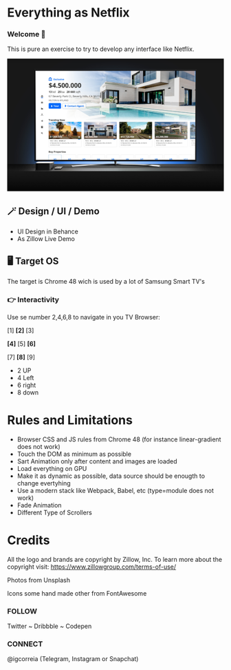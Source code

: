 # Everything as Netflix
### Welcome 👋

This is pure an exercise to try to develop any interface like Netflix.

![Dinamyc](/src/images/git_cover.png)

## 🪄 Design / UI / Demo
*   UI Design in Behance
*   As Zillow Live Demo
## 🖥️ Target OS

The target is Chrome 48 wich is used by a lot of Samsung Smart TV's

### 👉 Interactivity

Use se number 2,4,6,8 to navigate in you TV Browser:

[1] **[2]** [3]

**[4]** [5] **[6]**

[7] **[8]** [9]


- 2 UP
- 4 Left
- 6 right
- 8 down

# Rules and Limitations

- Browser CSS and JS rules from Chrome 48 (for instance linear-gradient does not work)
- Touch the DOM as minimum as possible
- Sart Animation only after content and images are loaded
- Load everything on GPU
- Make it as dynamic as possible, data source should be enougth to change evertyhing
- Use a modern stack like Webpack, Babel, etc (type=module does not work)
- Fade Animation 
- Different Type of Scrollers

# Credits

​​​​​​​All the logo and brands are copyright by Zillow, Inc. To learn more about the copyright visit: https://www.zillowgroup.com/terms-of-use/

Photos from Unsplash

Icons some hand made other from FontAwesome


### FOLLOW

Twitter ~ Dribbble ~ Codepen

### CONNECT

@igcorreia
(Telegram, Instagram or Snapchat)